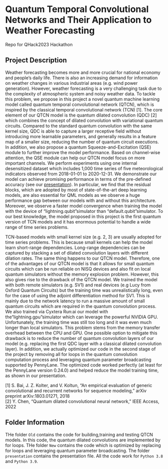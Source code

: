# Quantum Temporal Convolutional Networks and Their Application to Weather Forecasting

Repo for QHack2023 Hackathon

## Project Description

Weather forecasting becomes more and more crucial for national economy and people’s daily life. There is also an increasing demand for information on weather changes in various industrial areas (e.g. wind power generation). However, weather forecasting is a very challenging task due to the complexity of atmospheric system and noisy weather data. To tackle this problem, we propose in this project a novel quantum machine learning model called quantum temporal convolutional network (QTCN), which is inspired by the classical temporal convolutional network (TCN) [1]. The core element of our QTCN model is the quantum dilated convolution (QDC) [2] which combines the concept of dilated convolution with variational quantum circuits. Compared to the standard quantum convolution with the same kernel size, QDC is able to capture a larger receptive field without introducing more learnable parameters, and generally results in a feature map of a smaller size, reducing the number of quantum circuit executions. In addition, we also propose a quantum Squeeze-and-Excitation (QSE) module to further improve the model performance. Based on channel-wise attention, the QSE module can help our QTCN model focus on more important channels. We perform experiments using one internal desensitized dataset which includes 1,000 time series of five meteorological indicators observed from 2018-01-01 to 2020-12-31. We demonstrate our model can achieve promising performance in terms of the pre-defined accuracy (see our [presentation](https://github.com/cyx617/QTCN/tree/main/presentation)). In particular, we find that the residual blocks, which are adopted by most of state-of-the-art deep learning models, are also essential for QML models as we observe a huge performance gap between our models with and without this architecture. Moreover, we observe a faster model convergence when training the model with the device of “lightning.qubit”simulator than “default.qubit”simulator. To our best knowledge, the model proposed in this project is the first quantum version of TCN models and it has enormous potential to handle a wide range of time series problems.

TCN-based models with small kernel size (e.g. 2, 3) are usually adopted for time series problems. This is because small kernels can help the model learn short-range dependencies. Long-range dependencies can be captured by stacking a set of dilated convolution layers with different dilation rates. The same thing happens to our QTCN model. Therefore, one of the advantages of our QTCN model is that it allows for small quantum circuits which can be run reliable on NISQ devices and also fit on local quantum simulators without the memory explosion problem. However, this also gives rise to the drawback of the QTCN model. We trained the model with both remote simulators (e.g. SV1) and real devices (e.g Lucy from Oxford Quantum Circuits) but the training time was unrealistically long, even for the case of using the adjoint differentiation method for SV1. This is mainly due to the network latency to run a massive amount of small quantum circuits which are required in the quantum convolution process. We also trained via Cyxtera Run:ai our model with the“lightning.gpu”simulator which can leverage the powerful NVIDIA GPU. Unfortunately, the training time was still too long and it was even much longer than local simulators. This problem stems from the memory transfer overhead between the CPU and GPU. One possible option to mitigate this drawback is to reduce the number of quantum convolution layers of our model (e.g. replacing the first QDC layer with a classical dilated convolution layer). In addition, we actually optimized our code in the second stage of the project by removing all for loops in the quantum convolution computation process and leveraging quantum parameter broadcasting supported by PennyLane. The optimized code worked perfectly (at least for the PennyLane version 0.24.0) and helped reduce the model training time, as shown in our presentation.


[1] S. Bai, J. Z. Kolter, and V. Koltun, “An empirical evaluation of generic convolutional and recurrent networks for sequence modeling,” arXiv preprint arXiv:1803.01271, 2018 \
[2] Y. Chen, “Quantum dilated convolutional neural network,” IEEE Access, 2022


## Folder Information
THe folder ```Old``` contains the code for building,training and testing QTCN models. In this code, the quantum dilated convolutions are implemented by for loops. THe folder ```New``` contains the code which is optimized by replacing for loops and leveraging quantum parameter broadcasting. The folder ```presentation``` contains the presentation file. All the code work for ```Python 3.8``` and ```Python 3.9```.
